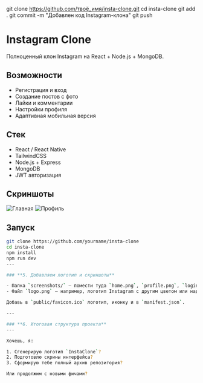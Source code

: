 git clone https://github.com/твоё_имя/insta-clone.git
cd insta-clone
git add .
git commit -m "Добавлен код Instagram-клона"
git push
# Instagram Clone

Полноценный клон Instagram на React + Node.js + MongoDB.

## Возможности

- Регистрация и вход
- Создание постов с фото
- Лайки и комментарии
- Настройки профиля
- Адаптивная мобильная версия

## Стек

- React / React Native
- TailwindCSS
- Node.js + Express
- MongoDB
- JWT авторизация

## Скриншоты

![Главная](./screenshots/home.png)
![Профиль](./screenshots/profile.png)

## Запуск

```bash
git clone https://github.com/yourname/insta-clone
cd insta-clone
npm install
npm run dev
---

### **5. Добавляем логотип и скриншоты**

- Папка `screenshots/` — помести туда `home.png`, `profile.png`, `login.png`
- Файл `logo.png` — например, логотип Instagram с другим цветом или надписью `InstaClone`

Добавь в `public/favicon.ico` логотип, иконку и в `manifest.json`.

---

### **6. Итоговая структура проекта**
---

Хочешь, я:

1. Сгенерирую логотип `InstaClone`?
2. Подготовлю скрины интерфейса?
3. Сформирую тебе полный архив репозитория?

Или продолжим с новыми фичами?

